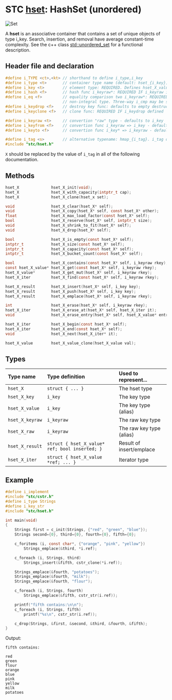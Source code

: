 # STC [hset](../include/stc/hset.h): HashSet (unordered)
![Set](pics/set.jpg)

A **hset** is an associative container that contains a set of unique objects of type i_key. Search, insertion, and removal have average constant-time complexity. See the c++ class
[std::unordered_set](https://en.cppreference.com/w/cpp/container/unordered_set) for a functional description.

## Header file and declaration

```c
#define i_TYPE <ct>,<kt> // shorthand to define i_type,i_key
#define i_type <t>       // container type name (default: hset_{i_key})
#define i_key <t>        // element type: REQUIRED. Defines hset_X_value
#define i_hash <f>       // hash func i_keyraw*: REQUIRED IF i_keyraw is non-pod type
#define i_eq <f>         // equality comparison two i_keyraw*: REQUIRED IF i_keyraw is a
                         // non-integral type. Three-way i_cmp may be specified instead.
#define i_keydrop <f>    // destroy key func: defaults to empty destruct
#define i_keyclone <f>   // clone func: REQUIRED IF i_keydrop defined

#define i_keyraw <t>     // convertion "raw" type - defaults to i_key
#define i_keyfrom <f>    // convertion func i_keyraw => i_key - defaults to plain copy
#define i_keyto <f>      // convertion func i_key* => i_keyraw - defaults to plain copy

#define i_tag <s>        // alternative typename: hmap_{i_tag}. i_tag defaults to i_key
#include "stc/hset.h"
```
`X` should be replaced by the value of `i_tag` in all of the following documentation.

## Methods

```c
hset_X              hset_X_init(void);
hset_X              hset_X_with_capacity(intptr_t cap);
hset_X              hset_X_clone(hset_x set);

void                hset_X_clear(hset_X* self);
void                hset_X_copy(hset_X* self, const hset_X* other);
float               hset_X_max_load_factor(const hset_X* self);              // default: 0.85
bool                hset_X_reserve(hset_X* self, intptr_t size);
void                hset_X_shrink_to_fit(hset_X* self);
void                hset_X_drop(hset_X* self);                               // destructor

bool                hset_X_is_empty(const hset_X* self);
intptr_t            hset_X_size(const hset_X* self);                         // num. of allocated buckets
intptr_t            hset_X_capacity(const hset_X* self);                     // buckets * max_load_factor
intptr_t            hset_X_bucket_count(const hset_X* self);

bool                hset_X_contains(const hset_X* self, i_keyraw rkey);
const hset_X_value* hset_X_get(const hset_X* self, i_keyraw rkey);          // return NULL if not found
hset_X_value*       hset_X_get_mut(hset_X* self, i_keyraw rkey);            // mutable get
hset_X_iter         hset_X_find(const hset_X* self, i_keyraw rkey);

hset_X_result       hset_X_insert(hset_X* self, i_key key);
hset_X_result       hset_X_push(hset_X* self, i_key key);                    // alias for insert.
hset_X_result       hset_X_emplace(hset_X* self, i_keyraw rkey);

int                 hset_X_erase(hset_X* self, i_keyraw rkey);               // return 0 or 1
hset_X_iter         hset_X_erase_at(hset_X* self, hset_X_iter it);           // return iter after it
void                hset_X_erase_entry(hset_X* self, hset_X_value* entry);

hset_X_iter         hset_X_begin(const hset_X* self);
hset_X_iter         hset_X_end(const hset_X* self);
void                hset_X_next(hset_X_iter* it);

hset_X_value        hset_X_value_clone(hset_X_value val);
```

## Types

| Type name          | Type definition                                  | Used to represent...        |
|:-------------------|:-------------------------------------------------|:----------------------------|
| `hset_X`           | `struct { ... }`                                 | The hset type               |
| `hset_X_key`       | `i_key`                                          | The key type                |
| `hset_X_value`     | `i_key`                                          | The key type (alias)        |
| `hset_X_keyraw`    | `i_keyraw`                                       | The raw key type            |
| `hset_X_raw`       | `i_keyraw`                                       | The raw key type (alias)    |
| `hset_X_result`    | `struct { hset_X_value* ref; bool inserted; }`   | Result of insert/emplace    |
| `hset_X_iter`      | `struct { hset_X_value *ref; ... }`              | Iterator type               |

## Example
```c
#define i_implement
#include "stc/cstr.h"
#define i_type Strings
#define i_key_str
#include "stc/hset.h"

int main(void)
{
    Strings first = c_init(Strings, {"red", "green", "blue"});
    Strings second={0}, third={0}, fourth={0}, fifth={0};

    c_foritems (i, const char*, {"orange", "pink", "yellow"})
        Strings_emplace(&third, *i.ref);

    c_foreach (i, Strings, third)
        Strings_insert(&fifth, cstr_clone(*i.ref));

    Strings_emplace(&fourth, "potatoes");
    Strings_emplace(&fourth, "milk");
    Strings_emplace(&fourth, "flour");

    c_foreach (i, Strings, fourth)
        Strings_emplace(&fifth, cstr_str(i.ref));

    printf("fifth contains:\n\n");
    c_foreach (i, Strings, fifth)
        printf("%s\n", cstr_str(i.ref));

    c_drop(Strings, &first, &second, &third, &fourth, &fifth);
}
```
Output:
```
fifth contains:

red
green
flour
orange
blue
pink
yellow
milk
potatoes
```
